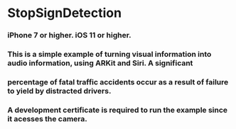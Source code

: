 # StopSignDetection
### iPhone 7 or higher. iOS 11 or higher. 
### This is a simple example of turning visual information into audio information, using ARKit and Siri. A significant
### percentage of fatal traffic accidents occur as a result of failure to yield by distracted drivers.

### A development certificate is required to run the example since it acesses the camera.
